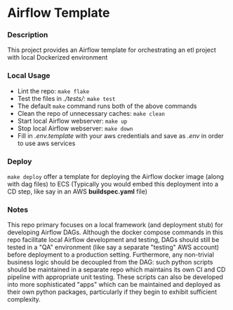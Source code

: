 # Airflow Template

### Description
This project provides an Airflow template for orchestrating an etl project with local Dockerized environment

### Local Usage
* Lint the repo: ` make flake `
* Test the files in *./tests/*: ` make test `
* The default ` make ` command runs both of the above commands
* Clean the repo of unnecessary caches: ` make clean `
* Start local Airflow webserver: ` make up `
* Stop local Airflow webserver: ` make down `
* Fill in *.env.template* with your aws credentials and save as *.env* in order to use aws services

### Deploy
` make deploy ` offer a template for deploying the Airflow docker image (along with dag files) to ECS
(Typically you would embed this deployment into a CD step, like say in an AWS **buildspec.yaml** file)

### Notes
This repo primary focuses on a local framework (and deployment stub) for developing Airflow DAGs.  Although the docker compose commands in this repo facilitate local Airflow development and testing, DAGs should still be tested in a "QA" environment (like say a separate "testing" AWS account) before deployment to a production setting.  Furthermore, any non-trivial business logic should be decoupled from the DAG: such python scripts should be maintained in a separate repo which maintains its own CI and CD pipeline with appropriate unit testing.  These scripts can also be developed into more sophisticated "apps" which can be maintained and deployed as their own python packages, particularly if they begin to exhibit sufficient complexity.
